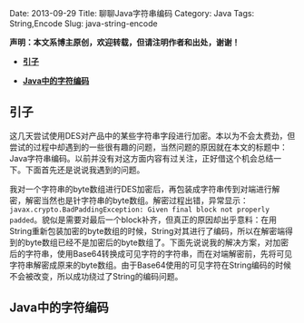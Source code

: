 Date: 2013-09-29
Title: 聊聊Java字符串编码
Category: Java
Tags: String,Encode
Slug: java-string-encode                                

**声明：本文系博主原创，欢迎转载，但请注明作者和出处，谢谢！**

* [**引子**](#openning)

* [**Java中的字符编码**](#encoding)



## <a name="openning" id="openning"></a>引子

这几天尝试使用DES对产品中的某些字符串字段进行加密。本以为不会太费劲，但尝试的过程中却遇到的一些很有趣的问题，当然问题的原因就在本文的标题中：Java字符串编码。以前并没有对这方面内容有过关注，正好借这个机会总结一下。下面首先还是说说我遇到的问题。

我对一个字符串的byte数组进行DES加密后，再包装成字符串传到对端进行解密，解密当然也是针字符串的byte数组。解密过程出错，异常显示：`javax.crypto.BadPaddingException: Given final block not properly padded`。貌似是需要对最后一个block补齐，但真正的原因却出乎意料：在用String重新包装加密的byte数组的时候，String对其进行了编码，所以在解密端得到的byte数组已经不是加密后的byte数组了。下面先说说我的解决方案，对加密后的字符串，使用Base64转换成可见字符的字符串，而在对端解密前，先将可见字符串解密成原来的byte数组。由于Base64使用的可见字符在String编码的时候不会被改变，所以成功绕过了String的编码问题。

## <a name="encoding" id="encoding"></a>Java中的字符编码